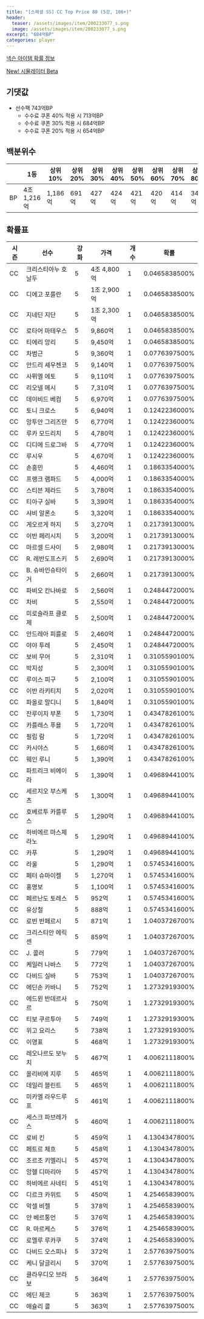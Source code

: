 ```yaml
---
title: "[스페셜 SS] CC Top Price 80 (5강, 106+)"
header:
  teaser: /assets/images/item/200233077_s.png
  image: /assets/images/item/200233077_s.png
excerpt: "684억BP"
categories: player
---
```

[넥슨 아이템 확률 정보](http://iteminfo.nexon.com/probability/fco?sn=7420)

[New! 시뮬레이터 Beta](/simulator/7420)
## 기댓값
- 선수팩 743억BP
  - 수수료 쿠폰 40% 적용 시 713억BP
  - 수수료 쿠폰 30% 적용 시 684억BP
  - 수수료 쿠폰 20% 적용 시 654억BP


## 백분위수

||1등|상위10%|상위20%|상위30%|상위40%|상위50%|상위60%|상위70%|상위80%|상위90%|꼴등|
|---|---|---|---|---|---|---|---|---|---|---|---|
|BP|4조 1,216억|1,186억|691억|427억|424억|421억|420억|414억|345억|340억|333억|


## 확률표

|시즌|선수|강화|가격|개수|확률|
|---|---|---|---|---|---|
|CC|크리스티아누 호날두|5|4조 4,800억|1|0.0465838500%|
|CC|디에고 포를란|5|1조 2,900억|1|0.0465838500%|
|CC|지네딘 지단|5|1조 2,300억|1|0.0465838500%|
|CC|로타어 마테우스|5|9,860억|1|0.0465838500%|
|CC|티에리 앙리|5|9,450억|1|0.0465838500%|
|CC|차범근|5|9,360억|1|0.0776397500%|
|CC|안드리 셰우첸코|5|9,140억|1|0.0776397500%|
|CC|사뮈엘 에토|5|9,110억|1|0.0776397500%|
|CC|리오넬 메시|5|7,310억|1|0.0776397500%|
|CC|데이비드 베컴|5|6,970억|1|0.0776397500%|
|CC|토니 크로스|5|6,940억|1|0.1242236000%|
|CC|앙투안 그리즈만|5|6,770억|1|0.1242236000%|
|CC|루카 모드리치|5|4,780억|1|0.1242236000%|
|CC|디디에 드로그바|5|4,770억|1|0.1242236000%|
|CC|루시우|5|4,670억|1|0.1242236000%|
|CC|손흥민|5|4,460억|1|0.1863354000%|
|CC|프랭크 램파드|5|4,000억|1|0.1863354000%|
|CC|스티븐 제라드|5|3,780억|1|0.1863354000%|
|CC|티아구 실바|5|3,390억|1|0.1863354000%|
|CC|샤비 알론소|5|3,320억|1|0.1863354000%|
|CC|게오르게 하지|5|3,270억|1|0.2173913000%|
|CC|이반 페리시치|5|3,200억|1|0.2173913000%|
|CC|마르셀 드사이|5|2,980억|1|0.2173913000%|
|CC|R. 레반도프스키|5|2,690억|1|0.2173913000%|
|CC|B. 슈바인슈타이거|5|2,660억|1|0.2173913000%|
|CC|파비오 칸나바로|5|2,560억|1|0.2484472000%|
|CC|차비|5|2,550억|1|0.2484472000%|
|CC|미로슬라프 클로제|5|2,500억|1|0.2484472000%|
|CC|안드레아 피를로|5|2,460억|1|0.2484472000%|
|CC|야야 투레|5|2,450억|1|0.2484472000%|
|CC|보비 무어|5|2,310억|1|0.3105590100%|
|CC|박지성|5|2,300억|1|0.3105590100%|
|CC|루이스 피구|5|2,100억|1|0.3105590100%|
|CC|이반 라키티치|5|2,020억|1|0.3105590100%|
|CC|파올로 말디니|5|1,840억|1|0.3105590100%|
|CC|잔루이지 부폰|5|1,730억|1|0.4347826100%|
|CC|카를레스 푸욜|5|1,720억|1|0.4347826100%|
|CC|필립 람|5|1,720억|1|0.4347826100%|
|CC|카시야스|5|1,660억|1|0.4347826100%|
|CC|웨인 루니|5|1,390억|1|0.4347826100%|
|CC|파트리크 비에이라|5|1,390억|1|0.4968944100%|
|CC|세르지오 부스케츠|5|1,300억|1|0.4968944100%|
|CC|호베르투 카를루스|5|1,290억|1|0.4968944100%|
|CC|하비에르 마스체라노|5|1,290억|1|0.4968944100%|
|CC|카푸|5|1,290억|1|0.4968944100%|
|CC|라울|5|1,290억|1|0.5745341600%|
|CC|페터 슈마이켈|5|1,270억|1|0.5745341600%|
|CC|홍명보|5|1,100억|1|0.5745341600%|
|CC|페르난도 토레스|5|952억|1|0.5745341600%|
|CC|유상철|5|888억|1|0.5745341600%|
|CC|로빈 반페르시|5|871억|1|1.0403726700%|
|CC|크리스티안 에릭센|5|859억|1|1.0403726700%|
|CC|J. 콜러|5|779억|1|1.0403726700%|
|CC|케일러 나바스|5|772억|1|1.0403726700%|
|CC|다비드 실바|5|753억|1|1.0403726700%|
|CC|에딘손 카바니|5|752억|1|1.2732919300%|
|CC|에드윈 반데르사르|5|750억|1|1.2732919300%|
|CC|티보 쿠르투아|5|749억|1|1.2732919300%|
|CC|위고 요리스|5|738억|1|1.2732919300%|
|CC|이영표|5|468억|1|1.2732919300%|
|CC|레오나르도 보누치|5|467억|1|4.0062111800%|
|CC|올리비에 지루|5|465억|1|4.0062111800%|
|CC|데일리 블린트|5|465억|1|4.0062111800%|
|CC|미카엘 라우드루프|5|461억|1|4.0062111800%|
|CC|세스크 파브레가스|5|460억|1|4.0062111800%|
|CC|로비 킨|5|459억|1|4.1304347800%|
|CC|페트르 체흐|5|458억|1|4.1304347800%|
|CC|조르조 키엘리니|5|457억|1|4.1304347800%|
|CC|앙헬 디마리아|5|457억|1|4.1304347800%|
|CC|하비에르 사네티|5|451억|1|4.1304347800%|
|CC|디르크 카위트|5|450억|1|4.2546583900%|
|CC|악셀 비첼|5|378억|1|4.2546583900%|
|CC|얀 베르통언|5|376억|1|4.2546583900%|
|CC|R. 마르케스|5|376억|1|4.2546583900%|
|CC|로멜루 루카쿠|5|374억|1|4.2546583900%|
|CC|다비드 오스피나|5|372억|1|2.5776397500%|
|CC|케니 달글리시|5|370억|1|2.5776397500%|
|CC|클라우디오 브라보|5|364억|1|2.5776397500%|
|CC|에딘 제코|5|363억|1|2.5776397500%|
|CC|애슐리 콜|5|363억|1|2.5776397500%|
